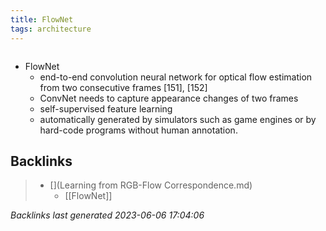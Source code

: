 ```yaml
---
title: FlowNet
tags: architecture 
---
```

```toc
```
- FlowNet 
	- end-to-end convolution neural network for optical flow estimation from two consecutive frames [151], [152] 
	- ConvNet needs to capture appearance changes of two frames 
	- self-supervised feature learning 
	- automatically generated by simulators such as game engines or by hard-code programs without human annotation.

## Backlinks

> - [](Learning from RGB-Flow Correspondence.md)
>   - [[FlowNet]]

_Backlinks last generated 2023-06-06 17:04:06_
